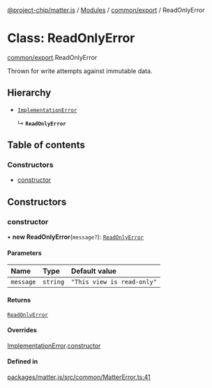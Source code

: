 [@project-chip/matter.js](../README.md) / [Modules](../modules.md) / [common/export](../modules/common_export.md) / ReadOnlyError

# Class: ReadOnlyError

[common/export](../modules/common_export.md).ReadOnlyError

Thrown for write attempts against immutable data.

## Hierarchy

- [`ImplementationError`](common_export.ImplementationError.md)

  ↳ **`ReadOnlyError`**

## Table of contents

### Constructors

- [constructor](common_export.ReadOnlyError.md#constructor)

## Constructors

### constructor

• **new ReadOnlyError**(`message?`): [`ReadOnlyError`](common_export.ReadOnlyError.md)

#### Parameters

| Name | Type | Default value |
| :------ | :------ | :------ |
| `message` | `string` | `"This view is read-only"` |

#### Returns

[`ReadOnlyError`](common_export.ReadOnlyError.md)

#### Overrides

[ImplementationError](common_export.ImplementationError.md).[constructor](common_export.ImplementationError.md#constructor)

#### Defined in

[packages/matter.js/src/common/MatterError.ts:41](https://github.com/project-chip/matter.js/blob/c0d55745d5279e16fdfaa7d2c564daa31e19c627/packages/matter.js/src/common/MatterError.ts#L41)
